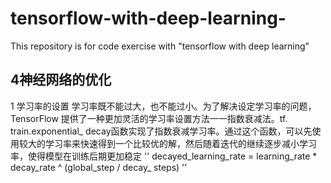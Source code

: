 # tensorflow-with-deep-learning-
This repository is for code exercise with "tensorflow with deep learning"

## 4神经网络的优化
1 学习率的设置
学习率既不能过大，也不能过小。为了解决设定学习率的问题， TensorFlow 提供了一种更加灵活的学习率设置方法一一指数衰减法。tf. train.exponential_ decay函数实现了指数衰减学习率。通过这个函数，可以先使用较大的学习率来快速得到一个比较优的解，然后随着迭代的继续逐步减小学习率，使得模型在训练后期更加稳定
''
decayed_learning_rate = learning_rate * decay_rate ^ (global_step / decay_ steps)
''
